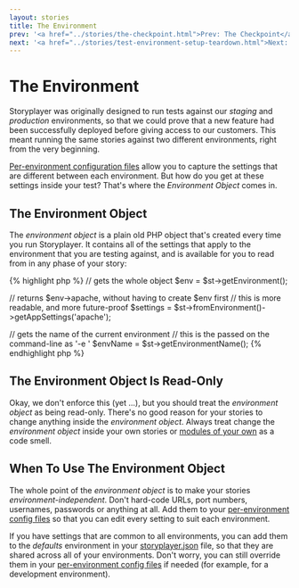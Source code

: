 ```yaml
---
layout: stories
title: The Environment
prev: '<a href="../stories/the-checkpoint.html">Prev: The Checkpoint</a>'
next: '<a href="../stories/test-environment-setup-teardown.html">Next: Test Environment Setup / Teardown Phases</a>'
---
```


# The Environment

Storyplayer was originally designed to run tests against our _staging_ and _production_ environments, so that we could prove that a new feature had been successfully deployed before giving access to our customers.  This meant running the same stories against two different environments, right from the very beginning.

[Per-environment configuration files](../configuration/environment-config.html) allow you to capture the settings that are different between each environment.  But how do you get at these settings inside your test?  That's where the _Environment Object_ comes in.

## The Environment Object

The _environment object_ is a plain old PHP object that's created every time you run Storyplayer.  It contains all of the settings that apply to the environment that you are testing against, and is available for you to read from in any phase of your story:

{% highlight php %}
// gets the whole object
$env = $st->getEnvironment();

// returns $env->apache, without having to create $env first
// this is more readable, and more future-proof
$settings = $st->fromEnvironment()->getAppSettings('apache');

// gets the name of the current environment
// this is the <environment> passed on the command-line as '-e <environment>'
$envName = $st->getEnvironmentName();
{% endhighlight php %}

## The Environment Object Is Read-Only

Okay, we don't enforce this (yet ...), but you should treat the _environment object_ as being read-only.  There's no good reason for your stories to change anything inside the _environment object_.  Always treat change the _environment object_ inside your own stories or [modules of your own](../modules/making-your-own/index.html) as a code smell.

## When To Use The Environment Object

The whole point of the _environment object_ is to make your stories _environment-independent_.  Don't hard-code URLs, port numbers, usernames, passwords or anything at all.  Add them to your [per-environment config files](../configuration/environment-config.html) so that you can edit every setting to suit each environment.

If you have settings that are common to all environments, you can add them to the _defaults_ environment in your [storyplayer.json](../configuration/storyplayer-json.html) file, so that they are shared across all of your environments.  Don't worry, you can still override them in your [per-environment config files](../configuration/environment-config.html) if needed (for example, for a development environment).